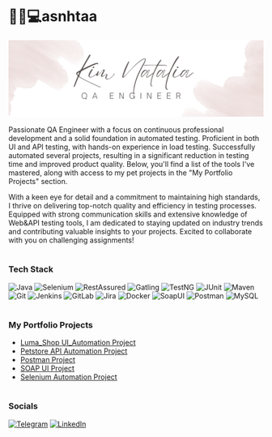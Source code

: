 # 👩‍🏫💻asnhtaa

![Header](https://github.com/asnhtaa/asnhtaa/blob/main/assets/White%20Minimalist%20Profile%20LinkedIn%20Banner%20(1).png)


Passionate QA Engineer with a focus on continuous professional development and a solid foundation in automated testing. Proficient in both UI and API testing, with hands-on experience in load testing. Successfully automated several projects, resulting in a significant reduction in testing time and improved product quality. Below, you'll find a list of the tools I've mastered, along with access to my pet projects in the "My Portfolio Projects" section.

With a keen eye for detail and a commitment to maintaining high standards, I thrive on delivering top-notch quality and efficiency in testing processes. Equipped with strong communication skills and extensive knowledge of Web&API testing tools, I am dedicated to staying updated on industry trends and contributing valuable insights to your projects. Excited to collaborate with you on challenging assignments!

#

### Tech Stack 
![Java](https://img.shields.io/badge/java-090909?style=for-the-badge&logo=openjdk)
![Selenium](https://img.shields.io/badge/Selenium-090909?style=for-the-badge&logo=selenium)
![RestAssured](https://img.shields.io/badge/RestAssured-090909?style=for-the-badge&logo=RestAssured)
![Gatling](https://img.shields.io/badge/Gatling-090909?style=for-the-badge&logo=Gatling)
![TestNG](https://img.shields.io/badge/TestNG-090909?style=for-the-badge&logo=TESTNG)
![JUnit](https://img.shields.io/badge/JUnit-090909?style=for-the-badge&logo=JUnit5)
![Maven](https://img.shields.io/badge/Maven-090909?style=for-the-badge&logo=ApacheMaven)
![Git](https://img.shields.io/badge/Git-090909?style=for-the-badge&logo=Git)
![Jenkins](https://img.shields.io/badge/Jenkins-090909?style=for-the-badge&logo=Jenkins)
![GitLab](https://img.shields.io/badge/GitLab-090909?style=for-the-badge&logo=GitLab)
![Jira](https://img.shields.io/badge/Jira-090909?style=for-the-badge&logo=Jira)
![Docker](https://img.shields.io/badge/Docker-090909?style=for-the-badge&logo=Docker)
![SoapUI](https://img.shields.io/badge/SOAPUI-090909?style=for-the-badge&logo=SOAPUI)
![Postman](https://img.shields.io/badge/Postman-090909?style=for-the-badge&logo=Postman)
![MySQL](https://img.shields.io/badge/MySQL-090909?style=for-the-badge&logo=MySQL)

#

### My Portfolio Projects

- [Luma_Shop UI_Automation Project](https://github.com/asnhtaa/Luma_UI_Project)
- [Petstore API Automation Project](https://github.com/asnhtaa/Petstore_API_project.git)
- [Postman Project](https://github.com/asnhtaa/Postman_Project)
- [SOAP UI Project](https://github.com/asnhtaa/SoapUI_Projects)
- [Selenium Automation Project](https://github.com/asnhtaa/SeleniumAutomation_Project)

#

### Socials
[![Telegram](https://img.shields.io/badge/-Telegram-090909?style=for-the-badge&logo=telegram&logoColor=27A0D9)](https://t.me/asnhtaa)
[![LinkedIn](https://img.shields.io/badge/-LinkedIn-090909?style=for-the-badge&logo=linkedin&logoColor=007BB6)](https://www.linkedin.com/in/asnhtaa)
